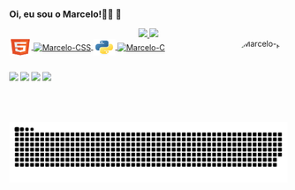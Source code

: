 ### Oi, eu sou o Marcelo!🐱‍👤 👋

<div align="center">
  <a href="https://github.com/MarceloQRZ">
  <img height="180em" src="https://github-readme-stats.vercel.app/api?username=MarceloQRZ&show_icons=true&theme=tokyonight&include_all_commits=true&count_private=true"/>
  <img height="180em" src="https://github-readme-stats.vercel.app/api/top-langs/?username=MarceloQRZ&layout=compact&langs_count=7&theme=tokyonight"/>
</div>
  
  <img align="center" alt="Marcelo-HTML" height="30" width="40" src="https://raw.githubusercontent.com/devicons/devicon/master/icons/html5/html5-original.svg">
  <img align="center" alt="Marcelo-CSS" height="30" width="40" src="https://cdn.jsdelivr.net/gh/devicons/devicon/icons/css3/css3-original.svg">
  <img align="center" alt="Marcelo-Python" height="30" width="40" src="https://raw.githubusercontent.com/devicons/devicon/master/icons/python/python-original.svg">
  <img align="center" alt="Marcelo-C" height="30" width="40" src="https://img.icons8.com/color/480/c-programming.png">
  <img align="right" alt="Marcelo-pic" height="150" style="border-radius:50px;" src="https://media.giphy.com/media/dWesBcTLavkZuG35MI/giphy.gif">
</div>
  
  ##
  
  <div> 
  <a href="https://www.instagram.com/marcello_albuquerque09/" target="_blank"><img src="https://img.shields.io/badge/-Instagram-%23E4405F?style=for-the-badge&logo=instagram&logoColor=white" target="_blank"></a>
  <a href = "mailto:marcelo.a.queiroz03@gmail.com"><img src="https://img.shields.io/badge/-Gmail-%23333?style=for-the-badge&logo=gmail&logoColor=white" target="_blank"></a>
  <a href="linkedin.com/in/marcelo-albuquerque-209a56220" target="_blank"><img src="https://img.shields.io/badge/-LinkedIn-%230077B5?style=for-the-badge&logo=linkedin&logoColor=white" target="_blank"></a> 
  <a href="http://api.whatsapp.com/send?phone=5585981132335" target="_blank"><img src="https://img.shields.io/badge/WhatsApp-25D366?style=for-the-badge&logo=whatsapp&logoColor=white" target="_blank"></a>
  
  ![Snake animation](https://github.com/MarceloQRZ/MarceloQRZ/blob/output/github-contribution-grid-snake.svg)
  <div>
